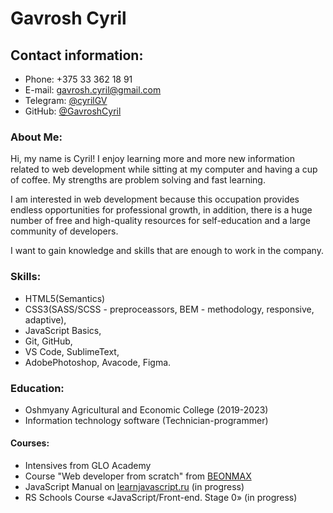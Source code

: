 # Gavrosh Cyril

## Contact information:
* Phone: +375 33 362 18 91
* E-mail: gavrosh.cyril@gmail.com
* Telegram: [@cyrilGV](https://t.me/cyrilGV)
* GitHub: [@GavroshCyril](https://github.com/GavroshCyril)

### About Me:
Hi, my name is Cyril! I enjoy learning more and more new information related to web development while sitting at my computer and having a cup of coffee. My strengths are problem solving and fast learning.

I am interested in web development because this occupation provides endless opportunities for professional growth,
in addition, there is a huge number of free and high-quality resources for self-education and a large community of developers.

I want to gain knowledge and skills that are enough to work in the company.

### Skills:
* HTML5(Semantics)
* CSS3(SASS/SCSS - preproceassors, BEM - methodology, responsive, adaptive),
* JavaScript Basics,
* Git, GitHub,
* VS Code, SublimeText,
* AdobePhotoshop, Avacode, Figma.

### Education:
* Oshmyany Agricultural and Economic College (2019-2023)
* Information technology software (Technician-programmer)

#### Courses:
* Intensives from GLO Academy
* Course "Web developer from scratch" from [BEONMAX](https://beonmax.com/certificates/587d8d82ba64876b100f..)
* JavaScript Manual on [learnjavascript.ru](https://learn.javascript.ru/) (in progress)
* RS Schools Course «JavaScript/Front-end. Stage 0» (in progress)
